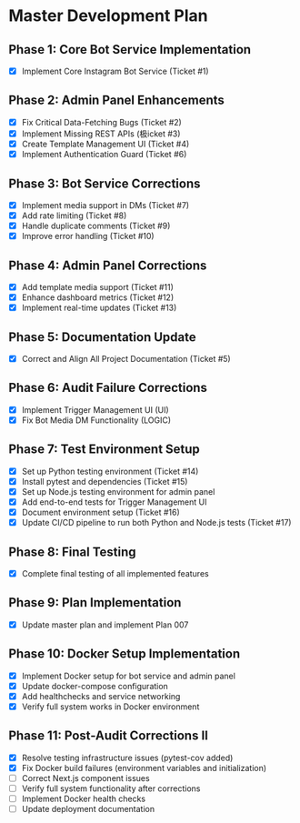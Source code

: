 # Master Development Plan

## Phase 1: Core Bot Service Implementation
- [x] Implement Core Instagram Bot Service (Ticket #1)

## Phase 2: Admin Panel Enhancements
- [x] Fix Critical Data-Fetching Bugs (Ticket #2)
- [x] Implement Missing REST APIs (极icket #3)
- [x] Create Template Management UI (Ticket #4)
- [x] Implement Authentication Guard (Ticket #6)

## Phase 3: Bot Service Corrections
- [x] Implement media support in DMs (Ticket #7)
- [x] Add rate limiting (Ticket #8)
- [x] Handle duplicate comments (Ticket #9)
- [x] Improve error handling (Ticket #10)

## Phase 4: Admin Panel Corrections
- [x] Add template media support (Ticket #11)
- [x] Enhance dashboard metrics (Ticket #12)
- [x] Implement real-time updates (Ticket #13)

## Phase 5: Documentation Update
- [x] Correct and Align All Project Documentation (Ticket #5)

## Phase 6: Audit Failure Corrections
- [x] Implement Trigger Management UI (UI)
- [x] Fix Bot Media DM Functionality (LOGIC)

## Phase 7: Test Environment Setup
- [x] Set up Python testing environment (Ticket #14)
- [x] Install pytest and dependencies (Ticket #15)
- [x] Set up Node.js testing environment for admin panel
- [x] Add end-to-end tests for Trigger Management UI
- [x] Document environment setup (Ticket #16)
- [x] Update CI/CD pipeline to run both Python and Node.js tests (Ticket #17)

## Phase 8: Final Testing
- [x] Complete final testing of all implemented features

## Phase 9: Plan Implementation
- [x] Update master plan and implement Plan 007

## Phase 10: Docker Setup Implementation
- [x] Implement Docker setup for bot service and admin panel
- [x] Update docker-compose configuration
- [x] Add healthchecks and service networking
- [x] Verify full system works in Docker environment

## Phase 11: Post-Audit Corrections II
- [x] Resolve testing infrastructure issues (pytest-cov added)
- [x] Fix Docker build failures (environment variables and initialization)
- [ ] Correct Next.js component issues
- [ ] Verify full system functionality after corrections
- [ ] Implement Docker health checks
- [ ] Update deployment documentation